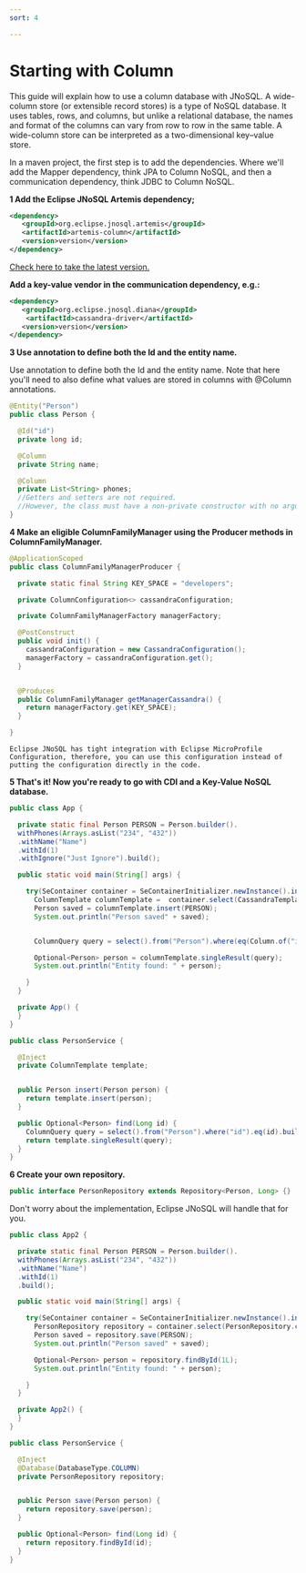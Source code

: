```yaml
---
sort: 4

---
```


# Starting with Column



This guide will explain how to use a column database with JNoSQL. 
A wide-column store (or extensible record stores) is a type of NoSQL database. It uses tables, rows, and columns, but unlike a relational database, the names and format of the columns can vary from row to row in the same table. A wide-column store can be interpreted as a two-dimensional key–value store.

In a maven project, the first step is to add the dependencies. Where we'll add the Mapper dependency, think JPA to Column NoSQL, and then a communication dependency, think JDBC to Column NoSQL. 

**1 Add the Eclipse JNoSQL Artemis dependency;**

```xml
<dependency>
   <groupId>org.eclipse.jnosql.artemis</groupId>
   <artifactId>artemis-column</artifactId>
   <version>version</version>
</dependency>
```

[Check here to take the latest version.](https://mvnrepository.com/artifact/org.eclipse.jnosql.artemis/artemis-column)

**Add a key-value vendor in the communication dependency, e.g.:** 

```xml
<dependency>
   <groupId>org.eclipse.jnosql.diana</groupId>
    <artifactId>cassandra-driver</artifactId>
   <version>version</version>
</dependency>
```

**3 Use annotation to define both the Id and the entity name.**

Use annotation to define both the Id and the entity name. Note that here you'll need to also define what values are stored in columns with @Column annotations.

```java
@Entity("Person")
public class Person {

  @Id("id")
  private long id;

  @Column
  private String name;

  @Column
  private List<String> phones;
  //Getters and setters are not required.
  //However, the class must have a non-private constructor with no arguments.
}
```

**4 Make an eligible ColumnFamilyManager using the Producer methods in ColumnFamilyManager.**

```java
@ApplicationScoped
public class ColumnFamilyManagerProducer {

  private static final String KEY_SPACE = "developers";

  private ColumnConfiguration<> cassandraConfiguration;

  private ColumnFamilyManagerFactory managerFactory;

  @PostConstruct
  public void init() {
    cassandraConfiguration = new CassandraConfiguration();
    managerFactory = cassandraConfiguration.get();
  }


  @Produces
  public ColumnFamilyManager getManagerCassandra() {
    return managerFactory.get(KEY_SPACE);
  }

}

```

```tip
Eclipse JNoSQL has tight integration with Eclipse MicroProfile Configuration, therefore, you can use this configuration instead of putting the configuration directly in the code.
```

**5 That's it! Now you're ready to go with CDI and a Key-Value NoSQL database.**

```java
public class App {

  private static final Person PERSON = Person.builder().
  withPhones(Arrays.asList("234", "432"))
  .withName("Name")
  .withId(1)
  .withIgnore("Just Ignore").build();

  public static void main(String[] args) {

    try(SeContainer container = SeContainerInitializer.newInstance().initialize()) {
      ColumnTemplate columnTemplate =  container.select(CassandraTemplate.class).get();
      Person saved = columnTemplate.insert(PERSON);
      System.out.println("Person saved" + saved);


      ColumnQuery query = select().from("Person").where(eq(Column.of("id", 1L))).build();

      Optional<Person> person = columnTemplate.singleResult(query);
      System.out.println("Entity found: " + person);

    }
  }

  private App() {
  }
}

```

```java
public class PersonService {

  @Inject
  private ColumnTemplate template;


  public Person insert(Person person) {
    return template.insert(person);
  }

  public Optional<Person> find(Long id) {
    ColumnQuery query = select().from("Person").where("id").eq(id).build();
    return template.singleResult(query);
  }
}
```

**6 Create your own repository.**

```java
public interface PersonRepository extends Repository<Person, Long> {}
```

Don't worry about the implementation, Eclipse JNoSQL will handle that for you.

```java
public class App2 {

  private static final Person PERSON = Person.builder().
  withPhones(Arrays.asList("234", "432"))
  .withName("Name")
  .withId(1)
  .build();

  public static void main(String[] args) {

    try(SeContainer container = SeContainerInitializer.newInstance().initialize()) {
      PersonRepository repository = container.select(PersonRepository.class).select(ofColumn()).get();
      Person saved = repository.save(PERSON);
      System.out.println("Person saved" + saved);

      Optional<Person> person = repository.findById(1L);
      System.out.println("Entity found: " + person);

    }
  }

  private App2() {
  }
}

```

```java
public class PersonService {

  @Inject
  @Database(DatabaseType.COLUMN)
  private PersonRepository repository;


  public Person save(Person person) {
    return repository.save(person);
  }

  public Optional<Person> find(Long id) {
    return repository.findById(id);
  }
}
```